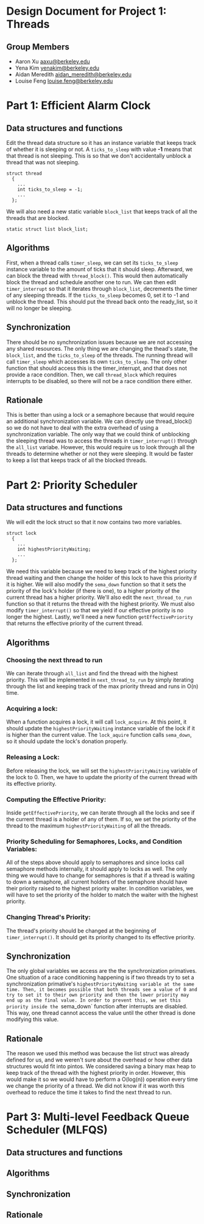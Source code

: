 Design Document for Project 1: Threads
======================================

## Group Members

* Aaron Xu <aaxu@berkeley.edu>
* Yena Kim <yenakim@berkeley.edu>
* Aidan Meredith <aidan_meredith@berkeley.edu>
* Louise Feng <louise.feng@berkeley.edu>


# Part 1: Efficient Alarm Clock

## Data structures and functions

Edit the thread data structure so it has an instance variable that
keeps track of whether it is sleeping or not. A `ticks_to_sleep` with value
**-1** means that that thread is not sleeping. This is so that we don't
accidentally unblock a thread that was not sleeping.

```
struct thread
  {
    ...
    int ticks_to_sleep = -1;
    ...
  };
```

We will also need a new static variable `block_list` that keeps track of
all the threads that are blocked.

`static struct list block_list;`


## Algorithms

First, when a thread calls `timer_sleep`, we can set its `ticks_to_sleep`
instance variable to the amount of ticks that it should sleep. Afterward,
we can block the thread with `thread_block()`. This would then automatically
block the thread and schedule another one to run. We can then edit
`timer_interrupt` so that it iterates through `block_list`, decrements the timer
of any sleeping threads. If the `ticks_to_sleep` becomes 0, set it to -1 and
unblock the thread. This should put the thread back onto the ready_list,
so it will no longer be sleeping.


## Synchronization

There should be no synchronization issues because we are not accessing any
shared resources. The only thing we are changing the thead's state, the
`block_list`, and the `ticks_to_sleep` of the threads. The running thread will
call `timer_sleep` which accesses its own `ticks_to_sleep`. The only other
function that should access this is the timer_interrupt, and that does not
provide a race condition. Then, we call `thread_block` which requires
interrupts to be disabled, so there will not be a race condition there either.

## Rationale

This is better than using a lock or a semaphore because that would require an
additional synchronization variable. We can directly use thread_block() so we
do not have to deal with the extra overhead of using a synchronization variable.
The only way that we could think of unblocking the sleeping thread was to
access the threads in `timer_interrupt()` through the `all_list` variabe.
However, this would require us to look through all the threads to determine
whether or not they were sleeping. It would be faster to keep a list that keeps
track of all the blocked threads.

# Part 2: Priority Scheduler

## Data structures and functions

We will edit the lock struct so that it now contains two more variables.

```
struct lock
  {
    ...
    int highestPriorityWaiting;
    ...
  };
```

We need this variable because we need to keep track of the highest priority thread
waiting and then change the holder of this lock to have this priority if it is higher.
We will also modify the `sema_down` function so that it sets the priority of the lock's holder
(if there is one), to a higher priority of the current thread has a 
higher priority. We'll also edit the `next_thread_to_run` function so that
it returns the thread with the highest priority. We must also modify `timer_interrupt()`
so that we yield if our effective priority is no longer the highest.
Lastly, we'll need a new function `getEffectivePriority` that returns the 
effective priority of the current thread.

## Algorithms

### Choosing the next thread to run
We can iterate through `all_list` and find the thread with the highest priority.
This will be implemented in `next_thread_to_run` by simply iterating through the list
and keeping track of the max priority thread and runs in O(n) time.

### Acquiring a lock:
When a function acquires a lock, it will call `lock_acquire`. At this point, it 
should update the `highestPriorityWaiting` instance variable of the lock if
it is higher than the current value. The `lock_aquire` function calls `sema_down`,
so it should update the lock's donation properly.

### Releasing a Lock:
Before releasing the lock, we will set the `highestPriorityWaiting` variable of
the lock to 0. Then, we have to update the priority of the current thread
with its effective priority.

### Computing the Effective Priority:
Inside `getEffectivePriority`, we can iterate through all the locks and
see if the current thread is a holder of any of them. If so, we set the priority
of the thread to the maximum `highestPriorityWaiting` of all the threads.

### Priority Scheduling for Semaphores, Locks, and Condition Variables:
All of the steps above should apply to semaphores and since locks call
semaphore methods internally, it should apply to locks as well. The only thing 
we would have to change for semaphores is that if a thread is waiting to down
a semaphore, all current holders of the semaphore should have their priority
raised to the highest priority waiter. In condition variables, we will 
have to set the priority of the holder to match the waiter with the highest priority.

### Changing Thread's Priority:
The thread's priority should be changed at the beginning of `timer_interrupt()`.
It should get its priority changed to its effective priority.


## Synchronization
The only global variables we access are the the synchronization primatives. One 
situation of a race conditioning happening is if two threads try to set
a synchronization primative's `highestPriorityWaiting variable at the same time.
Then, it becomes possible that both threads see a value of 0 and try to set it to
their own priority and then the lower priority may end up as the final value. In order
to prevent this, we set this priority inside the `sema_down` function after interrupts
are disabled. This way, one thread cannot access the value until the other thread
is done modifying this value. 


## Rationale
The reason we used this method was because the list struct was already defined for us,
and we weren't sure about the overhead or how other data structures would fit into
pintos. We considered saving a binary max heap to keep track of the thread with
the highest priority in order. However, this would make it so we would have to perform
a O(log(n)) operation every time we change the priority of a thread. We did not know
if it was worth this overhead to reduce the time it takes to find the next thread to run.


# Part 3: Multi-level Feedback Queue Scheduler (MLFQS)

## Data structures and functions

## Algorithms

## Synchronization

## Rationale
